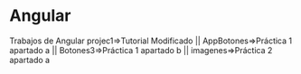 # Angular
Trabajos de Angular
projec1=>Tutorial Modificado ||
AppBotones=>Práctica 1 apartado a ||
Botones3=>Práctica 1 apartado b ||
imagenes=>Práctica 2 apartado a
